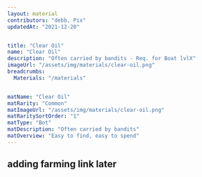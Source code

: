```yaml
---
layout: material
contributors: "debb, Pix"
updatedAt: "2021-12-20"


title: "Clear Oil"
name: "Clear Oil"
description: "Often carried by bandits - Req. for Boat lvlX"
imageUrl: "/assets/img/materials/clear-oil.png"
breadcrumbs:
  Materials: "/materials"


matName: "Clear Oil"
matRarity: "Common"
matImageUrl: "/assets/img/materials/clear-oil.png"
matRaritySortOrder: "1"
matType: "Bot"
matDescription: "Often carried by bandits"
matOverview: "Easy to find, easy to spend"
---
```



adding farming link later
 -
